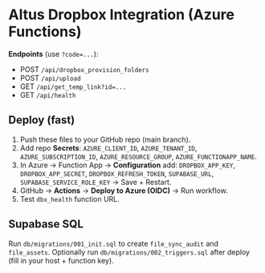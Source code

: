 
# Altus Dropbox Integration (Azure Functions)

**Endpoints** (use `?code=...`):
- POST `/api/dropbox_provision_folders`
- POST `/api/upload`
- GET  `/api/get_temp_link?id=...`
- GET  `/api/health`

## Deploy (fast)
1) Push these files to your GitHub repo (main branch).
2) Add repo **Secrets**: `AZURE_CLIENT_ID`, `AZURE_TENANT_ID`, `AZURE_SUBSCRIPTION_ID`, `AZURE_RESOURCE_GROUP`, `AZURE_FUNCTIONAPP_NAME`.
3) In Azure → Function App → **Configuration** add: `DROPBOX_APP_KEY`, `DROPBOX_APP_SECRET`, `DROPBOX_REFRESH_TOKEN`, `SUPABASE_URL`, `SUPABASE_SERVICE_ROLE_KEY` → Save + Restart.
4) GitHub → **Actions** → **Deploy to Azure (OIDC)** → Run workflow.
5) Test `dbx_health` function URL.

## Supabase SQL
Run `db/migrations/001_init.sql` to create `file_sync_audit` and `file_assets`.
Optionally run `db/migrations/002_triggers.sql` after deploy (fill in your host + function key).
